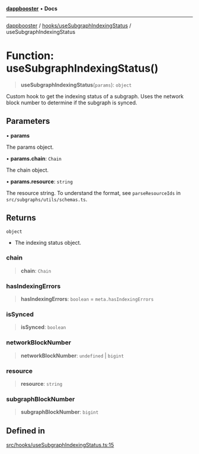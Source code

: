 [**dappbooster**](../../../README.md) • **Docs**

***

[dappbooster](../../../modules.md) / [hooks/useSubgraphIndexingStatus](../README.md) / useSubgraphIndexingStatus

# Function: useSubgraphIndexingStatus()

> **useSubgraphIndexingStatus**(`params`): `object`

Custom hook to get the indexing status of a subgraph.
Uses the network block number to determine if the subgraph is synced.

## Parameters

• **params**

The params object.

• **params.chain**: `Chain`

The chain object.

• **params.resource**: `string`

The resource string. To understand the format, see `parseResourceIds` in `src/subgraphs/utils/schemas.ts`.

## Returns

`object`

- The indexing status object.

### chain

> **chain**: `Chain`

### hasIndexingErrors

> **hasIndexingErrors**: `boolean` = `meta.hasIndexingErrors`

### isSynced

> **isSynced**: `boolean`

### networkBlockNumber

> **networkBlockNumber**: `undefined` \| `bigint`

### resource

> **resource**: `string`

### subgraphBlockNumber

> **subgraphBlockNumber**: `bigint`

## Defined in

[src/hooks/useSubgraphIndexingStatus.ts:15](https://github.com/bootnodedev/dAppBooster/blob/f016c1ebca45f77d0633b6815de7286e523f8f20/src/hooks/useSubgraphIndexingStatus.ts#L15)
